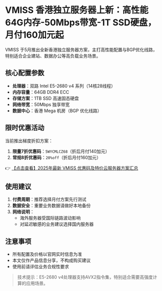 # VMISS 香港独立服务器上新：高性能64G内存-50Mbps带宽-1T SSD硬盘，月付160加元起

VMISS 于5月推出全新香港独立服务器方案，主打高性能配置与BGP优化线路，特别适合企业建站、数据办公等高负载业务场景。

## 核心配置参数
- **处理器**：双路 Intel E5-2680 v4 系列（14核28线程）
- **内存容量**：64GB DDR4 ECC
- **存储方案**：1TB SSD 高速固态硬盘
- **网络带宽**：50Mbps 独享带宽
- **数据中心**：香港 Mega 机房（BGP 优化线路）

## 限时优惠活动
当前推出梯度折扣方案：
1. **限量7折优惠码**：`5WYCMLCZ68`（折后月付140加元）
2. **常规8折优惠码**：`20%off`（折后月付160加元）

👉 [【点击查看】2025年最新 VMISS 优惠码及特价云服务器方案汇总](https://bit.ly/Vmiss)

## 使用建议
1. **付费周期**：推荐选择月付方案先行测试
2. **数据安全**：重要业务数据请做好本地备份
3. **网络说明**：
   - 海外服务器受国际链路波动影响
   - 对延迟敏感的业务建议选择国内服务器

## 注意事项
- 所有配置及价格以官网实时信息为准
- 本文仅作产品信息分享，不构成购买建议
- 使用前请评估业务合规性要求

> 技术提示：E5-2680 v4处理器支持AVX2指令集，特别适合需要高强度计算的应用场景。